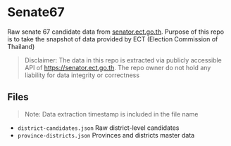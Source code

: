 # Senate67

Raw senate 67 candidate data from [senator.ect.go.th](https://senator.ect.go.th). Purpose of this repo is to take the snapshot of data provided by ECT (Election Commission of Thailand)

> Disclaimer: The data in this repo is extracted via publicly accessible API of https://senator.ect.go.th. The repo owner do not hold any liability for data integrity or correctness

## Files

> Note: Data extraction timestamp is included in the file name

- `district-candidates.json` Raw district-level candidates
- `province-districts.json` Provinces and districts master data
